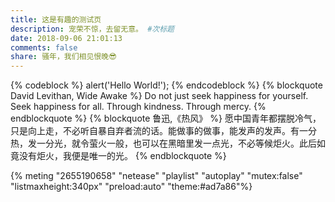 ```yaml
---
title: 这是有趣的测试页
description: 宠荣不惊，去留无意。 #次标题
date: 2018-09-06 21:01:13
comments: false
share: 骚年，我们相见恨晚😎
---
```

{% codeblock %}
alert('Hello World!');
{% endcodeblock %}
{% blockquote David Levithan, Wide Awake %}
Do not just seek happiness for yourself. Seek happiness for all. Through kindness. Through mercy.
{% endblockquote %}
{% blockquote 鲁迅,《热风》 %}
愿中国青年都摆脱冷气，只是向上走，不必听自暴自弃者流的话。能做事的做事，能发声的发声。有一分热，发一分光，就令萤火一般，也可以在黑暗里发一点光，不必等候炬火。此后如竟没有炬火，我便是唯一的光。 
{% endblockquote %}

{% meting "2655190658" "netease" "playlist" "autoplay" "mutex:false" "listmaxheight:340px" "preload:auto" "theme:#ad7a86"%}